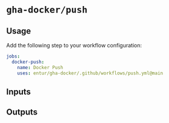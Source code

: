 # `gha-docker/push`

## Usage

Add the following step to your workflow configuration:

```yml
jobs:
  docker-push:
    name: Docker Push
    uses: entur/gha-docker/.github/workflows/push.yml@main
```

## Inputs

## Outputs
